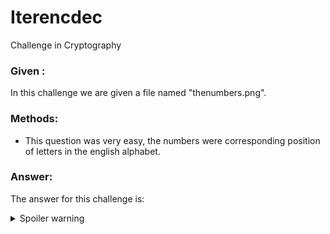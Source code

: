 # Iterencdec

Challenge in Cryptography

### Given :

In this challenge we are given a file named "thenumbers.png".


### Methods:

- This question was very easy, the numbers were corresponding position of letters in the english alphabet.

### Answer: 

The answer for this challenge is: 

<details>
  <summary>Spoiler warning</summary>
  
  ```
  picoCTF{thenumbersmason}
  ```
  
</details>
